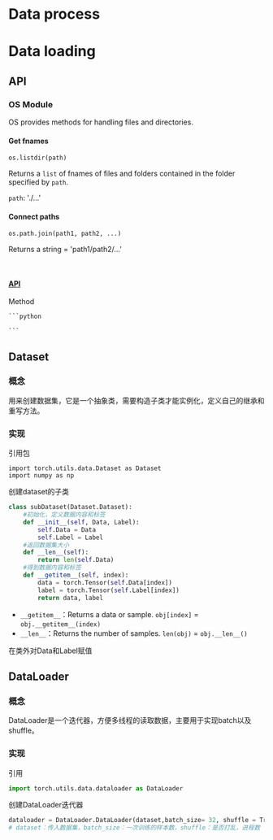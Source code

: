# Data process



# Data loading

## API

### OS Module

OS provides methods for handling files and directories.

#### Get fnames

```python
os.listdir(path)
```

Returns a `list` of fnames of files and folders contained in the folder specified by `path`.

`path`: './...'

#### Connect paths

```python
os.path.join(path1, path2, ...)
```

Returns a string = 'path1/path2/...'

<br>

#### [API](https://www.runoob.com/python/os-file-methods.html)

Method



~~~python
```python

```
~~~



## Dataset

### 概念

用来创建数据集，它是一个抽象类，需要构造子类才能实例化，定义自己的继承和重写方法。

### 实现

引用包

```
import torch.utils.data.Dataset as Dataset
import numpy as np
```

 创建dataset的子类

```python
class subDataset(Dataset.Dataset):
    #初始化，定义数据内容和标签
    def __init__(self, Data, Label):
        self.Data = Data
        self.Label = Label
    #返回数据集大小
    def __len__(self):
        return len(self.Data)
    #得到数据内容和标签
    def __getitem__(self, index):
        data = torch.Tensor(self.Data[index])
        label = torch.Tensor(self.Label[index])
        return data, label
```

- `__getitem__`：Returns a data or sample. `obj[index]` = `obj.__getitem__(index)`
- `__len__`：Returns the number of samples. `len(obj)` = `obj.__len__()`





在类外对Data和Label赋值



## DataLoader

### 概念

DataLoader是一个迭代器，方便多线程的读取数据，主要用于实现batch以及shuffle。

### 实现

引用

```python
import torch.utils.data.dataloader as DataLoader
```

创建DataLoader迭代器

```python
dataloader = DataLoader.DataLoader(dataset,batch_size= 32, shuffle = True, num_workers= 2)
# dataset：传入数据集，batch_size：一次训练的样本数，shuffle：是否打乱，进程数
```



